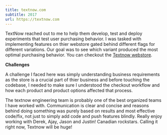 ```yaml
---
title: textnow.com
subtitle: 2017
url: https://textnow.com
---
```

TextNow reached out to me to help them develop, test and deploy experiments that test user purchasing behavior. I was tasked with implementing features on thier webstore gated behind different flags for different variations. Our goal was to see which variant produced the most optimal purchasing behavior. You can checkout the [Textnow webstore](https://textnow.com/wireless).

<b>Challenges</b>
<p>
A challenge I faced here was simply understanding business requirements as the store is a crucial part of thier business and before touching the codebase, I needed to make sure I understood the checkout workflow and how each product and product options affected that process.
</p>
<p>
The textnow engineering team is probably one of the best organized teams I have worked with. Communication is clear and concise and reasons behind doing something was purely based on results and most effective code/fix, not just to simply add code and push features blindly. Really enjoy working with Derek, Ajay, Jason and Justin! Canadian rockstars. Calling it right now, Textnow will be huge!
</p>
